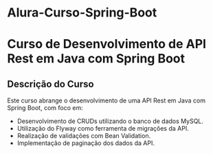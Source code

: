 # Alura-Curso-Spring-Boot

# Curso de Desenvolvimento de API Rest em Java com Spring Boot

## Descrição do Curso

Este curso abrange o desenvolvimento de uma API Rest em Java com Spring Boot, com foco em:

- Desenvolvimento de CRUDs utilizando o banco de dados MySQL.
- Utilização do Flyway como ferramenta de migrações da API.
- Realização de validações com Bean Validation.
- Implementação de paginação dos dados da API.
